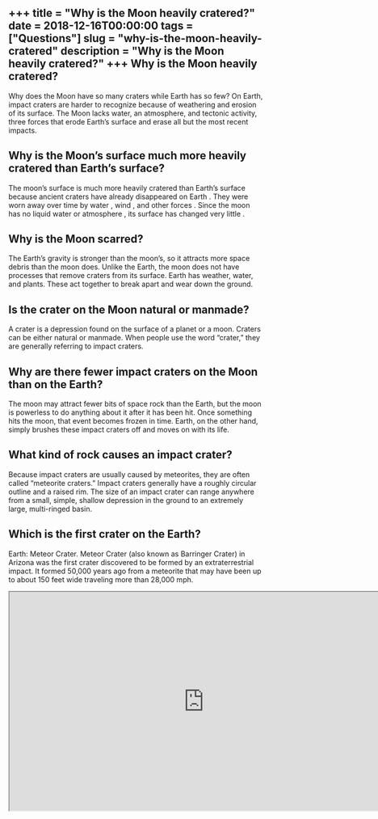 +++
title = "Why is the Moon heavily cratered?"
date = 2018-12-16T00:00:00
tags = ["Questions"]
slug = "why-is-the-moon-heavily-cratered"
description = "Why is the Moon heavily cratered?"
+++
Why is the Moon heavily cratered?
---------------------------------

Why does the Moon have so many craters while Earth has so few? On Earth, impact craters are harder to recognize because of weathering and erosion of its surface. The Moon lacks water, an atmosphere, and tectonic activity, three forces that erode Earth’s surface and erase all but the most recent impacts.

Why is the Moon’s surface much more heavily cratered than Earth’s surface?
--------------------------------------------------------------------------

The moon’s surface is much more heavily cratered than Earth’s surface because ancient craters have already disappeared on Earth . They were worn away over time by water , wind , and other forces . Since the moon has no liquid water or atmosphere , its surface has changed very little .

Why is the Moon scarred?
------------------------

The Earth’s gravity is stronger than the moon’s, so it attracts more space debris than the moon does. Unlike the Earth, the moon does not have processes that remove craters from its surface. Earth has weather, water, and plants. These act together to break apart and wear down the ground.

Is the crater on the Moon natural or manmade?
---------------------------------------------

A crater is a depression found on the surface of a planet or a moon. Craters can be either natural or manmade. When people use the word “crater,” they are generally referring to impact craters.

Why are there fewer impact craters on the Moon than on the Earth?
-----------------------------------------------------------------

The moon may attract fewer bits of space rock than the Earth, but the moon is powerless to do anything about it after it has been hit. Once something hits the moon, that event becomes frozen in time. Earth, on the other hand, simply brushes these impact craters off and moves on with its life.

What kind of rock causes an impact crater?
------------------------------------------

Because impact craters are usually caused by meteorites, they are often called “meteorite craters.” Impact craters generally have a roughly circular outline and a raised rim. The size of an impact crater can range anywhere from a small, simple, shallow depression in the ground to an extremely large, multi-ringed basin.

Which is the first crater on the Earth?
---------------------------------------

Earth: Meteor Crater. Meteor Crater (also known as Barringer Crater) in Arizona was the first crater discovered to be formed by an extraterrestrial impact. It formed 50,000 years ago from a meteorite that may have been up to about 150 feet wide traveling more than 28,000 mph.

<iframe allow="accelerometer; autoplay; clipboard-write; encrypted-media; gyroscope; picture-in-picture" allowfullscreen="" class="__youtube_prefs__  epyt-is-override  no-lazyload" data-no-lazy="1" data-origheight="433" data-origwidth="770" data-skipgform_ajax_framebjll="" height="433" id="_ytid_39096" loading="lazy" src="https://www.youtube.com/embed/21jrT4HyBOM?enablejsapi=1&autoplay=0&cc_load_policy=0&cc_lang_pref=&iv_load_policy=1&loop=0&modestbranding=0&rel=1&fs=1&playsinline=0&autohide=2&theme=dark&color=red&controls=1&" title="YouTube player" width="770"></iframe>